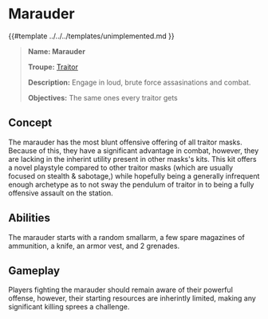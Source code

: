 # Marauder

{{#template ../../../templates/unimplemented.md }}

> **Name: Marauder**
>
> **Troupe:** [Traitor](https://github.com/EphemeralSpace/docs/blob/master/src/design/masks/traitors.md)
>
> **Description:** Engage in loud, brute force assasinations and combat.
>
> **Objectives:** The same ones every traitor gets

## Concept
The marauder has the most blunt offensive offering of all traitor masks. Because of this, they have a significant advantage in combat, however, they are lacking in the inherint utility present in other masks's kits. This kit offers a novel playstyle compared to other traitor masks (which are usually focused on stealth & sabotage,) while hopefully being a generally infrequent enough archetype as to not sway the pendulum of traitor in to being a fully offensive assault on the station.

## Abilities
The marauder starts with a random smallarm, a few spare magazines of ammunition, a knife, an armor vest, and 2 grenades.

## Gameplay
Players fighting the marauder should remain aware of their powerful offense, however, their starting resources are inherintly limited, making any significant killing sprees a challenge.
